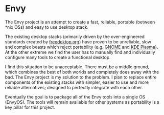 <title>Envy</title>

# Envy

The Envy project is an attempt to create a fast, reliable, portable (between
\*nix OSs) and easy to use desktop stack.

The existing desktop stacks (primarily driven by the over-engineered standards
created by [freedektop.org][]) have proven to be unreliable, slow and complex
beasts which reject portability (e.g. [GNOME][] and [KDE Plasma][]). At the
other extreme we find the user has to manually find and individually configure
many tools to create a functional desktop.

I find this situation to be unacceptable. There must be a middle ground, which
combines the best of both worlds and completely does away with the bad. The
Envy project is my solution to the problem. I plan to replace entire components
of the existing stacks with simpler, easier to use and more reliable
alternatives; designed to perfectly integrate with each other.

Eventually the goal is to package all of the Envy tools into a single OS
(EnvyOS). The tools will remain available for other systems as portability is a
key pillar for this project.

[freedektop.org]: https://www.freedesktop.org/wiki/
[KDE Plasma]: https://kde.org/plasma-desktop
[GNOME]: https://www.gnome.org/gnome-3/
